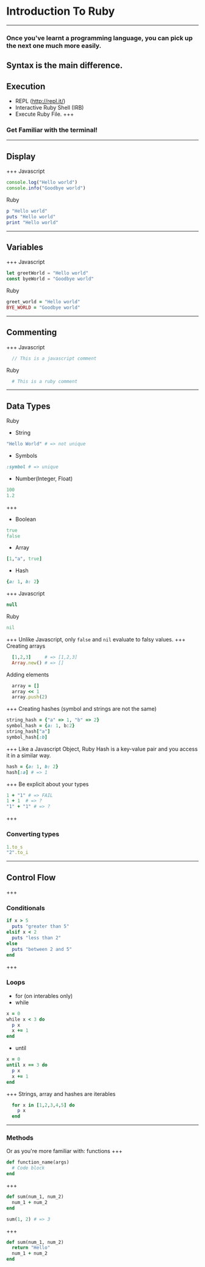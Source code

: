 # Introduction To Ruby
---
### Once you've learnt a programming language, you can pick up the next one much more easily.
Syntax is the main difference.
---
## Execution
- REPL (http://repl.it/)
- Interactive Ruby Shell (IRB)
- Execute Ruby File.
+++ 
### Get Familiar with the terminal!
---
## Display
+++
Javascript
```js
console.log("Hello world")
console.info("Goodbye world")
```
Ruby
```ruby
p "Hello world"
puts "Hello world"
print "Hello world"
```
---
## Variables
+++
Javascript
```js
let greetWorld = "Hello world"
const byeWorld = "Goodbye world"
```
Ruby
```ruby
greet_world = "Hello world"
BYE_WORLD = "Goodbye world"
```
---
## Commenting
+++
Javascript
```js
  // This is a javascript comment
```
Ruby
```ruby
  # This is a ruby comment
```
---
## Data Types
Ruby
- String 
```ruby
"Hello World" # => not unique
```
- Symbols
```ruby
:symbol # => unique
```
- Number(Integer, Float)
```ruby
100
1.2
```
+++
- Boolean
```ruby
true
false
```
- Array
```ruby
[1,"a", true]
```
- Hash
```ruby
{a: 1, b: 2}
```
+++
Javascript
```js
null
```
Ruby
```ruby
nil
```
+++
Unlike Javascript, only `false` and `nil` evaluate to falsy values.
+++
Creating arrays
```ruby
  [1,2,3]     # => [1,2,3]
  Array.new() # => []
```
Adding elements
```ruby
  array = []
  array << 1
  array.push(2)
```
+++
Creating hashes (symbol and strings are not the same)
```ruby
string_hash = {"a" => 1, "b" => 2}
symbol_hash = {a: 1, b:2} 
string_hash["a"]
symbol_hash[:b]
```
+++
Like a Javascript Object, Ruby Hash is a key-value pair and you access it in a similar way.
```ruby
hash = {a: 1, b: 2}
hash[:a] # => 1
```
+++
Be explicit about your types
```ruby
1 + "1" # => FAIL
1 + 1  # => ?
"1" + "1" # => ?
```
+++
### Converting types
```ruby
1.to_s
"2".to_i
```
---
## Control Flow
+++
### Conditionals
```ruby
if x > 5
  puts "greater than 5"
elsif x < 2
  puts "less than 2"
else
  puts "between 2 and 5"
end
```
+++
### Loops
- for (on interables only)
- while
```ruby
x = 0 
while x < 3 do
  p x 
  x += 1
end
```
- until
```ruby
x = 0
until x == 3 do
  p x 
  x += 1
end
```
+++
Strings, array and hashes are iterables
```ruby
  for x in [1,2,3,4,5] do
    p x
  end
```
---
### Methods 
Or as you're more familiar with: functions
+++
```ruby
def function_name(args)
  # Code block
end
```
+++
```ruby
def sum(num_1, num_2)
  num_1 + num_2
end

sum(1, 2) # => 3
```
+++
```ruby
def sum(num_1, num_2)
  return "Hello"
  num_1 + num_2
end
```